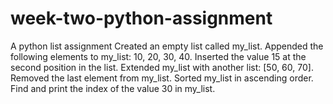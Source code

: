 # week-two-python-assignment
A python list assignment 
Created an empty list called my_list.
Appended the following elements to my_list: 10, 20, 30, 40.
Inserted the value 15 at the second position in the list.
Extended my_list with another list: [50, 60, 70].
Removed the last element from my_list.
Sorted my_list in ascending order.
Find and print the index of the value 30 in my_list.
